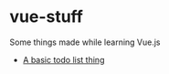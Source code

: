# vue-stuff
Some things made while learning Vue.js

* [A basic todo list thing](/basic-todo/index.html)
